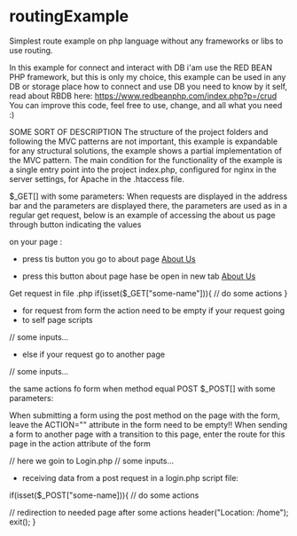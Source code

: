 # routingExample
Simplest route example on php language without any frameworks or libs to use routing.

In this example for connect and interact with DB i'am use the RED BEAN PHP framework, but this is only my choice, 
this example can be used in any DB or storage place 
how to connect and use DB you need to know by it self, 
read about RBDB here: https://www.redbeanphp.com/index.php?p=/crud
You can improve this code, feel free to use, change, and all what you need :)

SOME SORT OF DESCRIPTION
The structure of the project folders and following the MVC patterns 
are not important, this example is expandable for any structural solutions, 
the example shows a partial implementation of the MVC pattern. 
The main condition for the functionality of the example is 
a single entry point into the project index.php, 
configured for nginx in the server settings, 
for Apache in the .htaccess file.

$_GET[] with some parameters:
When requests are displayed in the address bar and the parameters 
are displayed there, the parameters are used as in a regular get request, 
below is an example of accessing the about us page through <a> button 
indicating the values

on your page :
 - press tis button you go to about page
<a href="/about">About Us</a>

 - press this button about page hase be open in new tab 
<a href="/about" target="_blank">About Us</a>

Get request in file .php
if(isset($_GET["some-name"])){
// do some actions
}

 - for request from form the action need to be empty if your request going
 - to self page scripts
<form action="" method="get">
// some inputs...
</form>

 - else if your request go to another page 
<form action="/about" method="get">
// some inputs...
</form>

the same actions fo form when method equal POST 
$_POST[] with some parameters:

When submitting a form using the post method on the page with the form, 
leave the ACTION="" attribute in the form need to be empty!!
When sending a form to another page with a transition to this page, 
enter the route for this page in the action attribute of the form

<form action="/" method="post">
// here we goin to Login.php
// some inputs...
</form>

 - receiving data from a post request in a login.php script file:
 
 if(isset($_POST["some-name])){
 // do some actions
 
 // redirection to needed page after some actions
 header("Location: /home");
 exit();
 }
 
